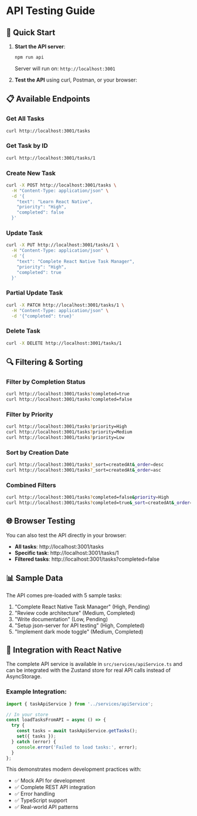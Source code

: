 # API Testing Guide

## 🚀 Quick Start

1. **Start the API server**:

   ```bash
   npm run api
   ```

   Server will run on: `http://localhost:3001`

2. **Test the API** using curl, Postman, or your browser:

## 📋 Available Endpoints

### Get All Tasks

```bash
curl http://localhost:3001/tasks
```

### Get Task by ID

```bash
curl http://localhost:3001/tasks/1
```

### Create New Task

```bash
curl -X POST http://localhost:3001/tasks \
  -H "Content-Type: application/json" \
  -d '{
    "text": "Learn React Native",
    "priority": "High",
    "completed": false
  }'
```

### Update Task

```bash
curl -X PUT http://localhost:3001/tasks/1 \
  -H "Content-Type: application/json" \
  -d '{
    "text": "Complete React Native Task Manager",
    "priority": "High",
    "completed": true
  }'
```

### Partial Update Task

```bash
curl -X PATCH http://localhost:3001/tasks/1 \
  -H "Content-Type: application/json" \
  -d '{"completed": true}'
```

### Delete Task

```bash
curl -X DELETE http://localhost:3001/tasks/1
```

## 🔍 Filtering & Sorting

### Filter by Completion Status

```bash
curl http://localhost:3001/tasks?completed=true
curl http://localhost:3001/tasks?completed=false
```

### Filter by Priority

```bash
curl http://localhost:3001/tasks?priority=High
curl http://localhost:3001/tasks?priority=Medium
curl http://localhost:3001/tasks?priority=Low
```

### Sort by Creation Date

```bash
curl http://localhost:3001/tasks?_sort=createdAt&_order=desc
curl http://localhost:3001/tasks?_sort=createdAt&_order=asc
```

### Combined Filters

```bash
curl http://localhost:3001/tasks?completed=false&priority=High
curl http://localhost:3001/tasks?completed=true&_sort=createdAt&_order=desc
```

## 🌐 Browser Testing

You can also test the API directly in your browser:

- **All tasks**: http://localhost:3001/tasks
- **Specific task**: http://localhost:3001/tasks/1
- **Filtered tasks**: http://localhost:3001/tasks?completed=false

## 📊 Sample Data

The API comes pre-loaded with 5 sample tasks:

1. "Complete React Native Task Manager" (High, Pending)
2. "Review code architecture" (Medium, Completed)
3. "Write documentation" (Low, Pending)
4. "Setup json-server for API testing" (High, Completed)
5. "Implement dark mode toggle" (Medium, Completed)

## 🔧 Integration with React Native

The complete API service is available in `src/services/apiService.ts` and can be integrated with the Zustand store for real API calls instead of AsyncStorage.

### Example Integration:

```typescript
import { taskApiService } from '../services/apiService';

// In your store
const loadTasksFromAPI = async () => {
  try {
    const tasks = await taskApiService.getTasks();
    set({ tasks });
  } catch (error) {
    console.error('Failed to load tasks:', error);
  }
};
```

This demonstrates modern development practices with:

- ✅ Mock API for development
- ✅ Complete REST API integration
- ✅ Error handling
- ✅ TypeScript support
- ✅ Real-world API patterns
